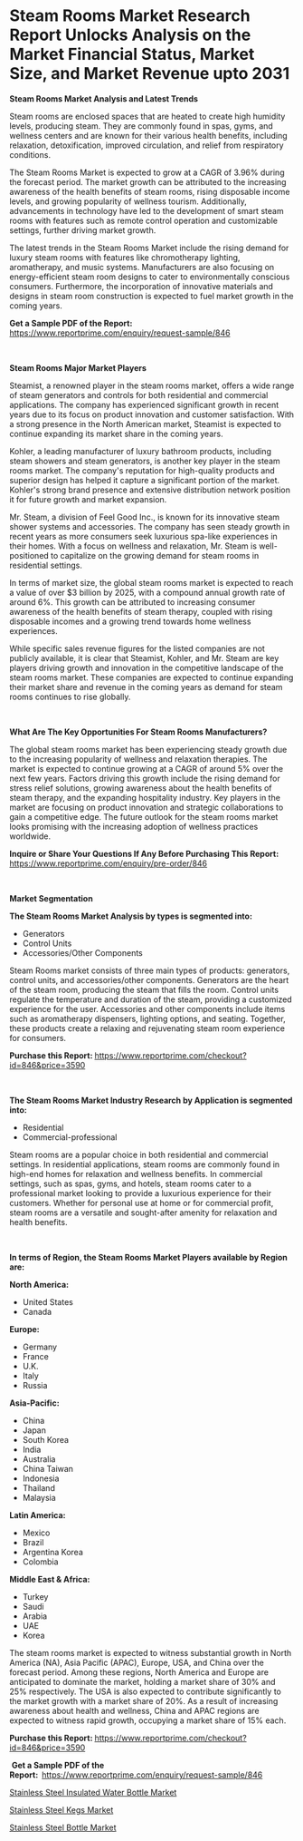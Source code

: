<p><h1>Steam Rooms Market Research Report Unlocks Analysis on the Market Financial Status, Market Size, and Market Revenue upto 2031</h1></p><p><strong>Steam Rooms Market Analysis and Latest Trends</strong></p>
<p><p>Steam rooms are enclosed spaces that are heated to create high humidity levels, producing steam. They are commonly found in spas, gyms, and wellness centers and are known for their various health benefits, including relaxation, detoxification, improved circulation, and relief from respiratory conditions.</p><p>The Steam Rooms Market is expected to grow at a CAGR of 3.96% during the forecast period. The market growth can be attributed to the increasing awareness of the health benefits of steam rooms, rising disposable income levels, and growing popularity of wellness tourism. Additionally, advancements in technology have led to the development of smart steam rooms with features such as remote control operation and customizable settings, further driving market growth.</p><p>The latest trends in the Steam Rooms Market include the rising demand for luxury steam rooms with features like chromotherapy lighting, aromatherapy, and music systems. Manufacturers are also focusing on energy-efficient steam room designs to cater to environmentally conscious consumers. Furthermore, the incorporation of innovative materials and designs in steam room construction is expected to fuel market growth in the coming years.</p></p>
<p><strong>Get a Sample PDF of the Report:&nbsp;</strong> <a href="https://www.reportprime.com/enquiry/request-sample/846">https://www.reportprime.com/enquiry/request-sample/846</a></p>
<p>&nbsp;</p>
<p><strong>Steam Rooms Major Market Players</strong></p>
<p><p>Steamist, a renowned player in the steam rooms market, offers a wide range of steam generators and controls for both residential and commercial applications. The company has experienced significant growth in recent years due to its focus on product innovation and customer satisfaction. With a strong presence in the North American market, Steamist is expected to continue expanding its market share in the coming years.</p><p>Kohler, a leading manufacturer of luxury bathroom products, including steam showers and steam generators, is another key player in the steam rooms market. The company's reputation for high-quality products and superior design has helped it capture a significant portion of the market. Kohler's strong brand presence and extensive distribution network position it for future growth and market expansion.</p><p>Mr. Steam, a division of Feel Good Inc., is known for its innovative steam shower systems and accessories. The company has seen steady growth in recent years as more consumers seek luxurious spa-like experiences in their homes. With a focus on wellness and relaxation, Mr. Steam is well-positioned to capitalize on the growing demand for steam rooms in residential settings.</p><p>In terms of market size, the global steam rooms market is expected to reach a value of over $3 billion by 2025, with a compound annual growth rate of around 6%. This growth can be attributed to increasing consumer awareness of the health benefits of steam therapy, coupled with rising disposable incomes and a growing trend towards home wellness experiences.</p><p>While specific sales revenue figures for the listed companies are not publicly available, it is clear that Steamist, Kohler, and Mr. Steam are key players driving growth and innovation in the competitive landscape of the steam rooms market. These companies are expected to continue expanding their market share and revenue in the coming years as demand for steam rooms continues to rise globally.</p></p>
<p>&nbsp;</p>
<p><strong>What Are The Key Opportunities For Steam Rooms Manufacturers?</strong></p>
<p><p>The global steam rooms market has been experiencing steady growth due to the increasing popularity of wellness and relaxation therapies. The market is expected to continue growing at a CAGR of around 5% over the next few years. Factors driving this growth include the rising demand for stress relief solutions, growing awareness about the health benefits of steam therapy, and the expanding hospitality industry. Key players in the market are focusing on product innovation and strategic collaborations to gain a competitive edge. The future outlook for the steam rooms market looks promising with the increasing adoption of wellness practices worldwide.</p></p>
<p><strong>Inquire or Share Your Questions If Any Before Purchasing This Report:</strong> <a href="https://www.reportprime.com/enquiry/pre-order/846">https://www.reportprime.com/enquiry/pre-order/846</a></p>
<p>&nbsp;</p>
<p><strong>Market Segmentation</strong></p>
<p><strong>The Steam Rooms Market Analysis by types is segmented into:</strong></p>
<p><ul><li>Generators</li><li>Control Units</li><li>Accessories/Other Components</li></ul></p>
<p><p>Steam Rooms market consists of three main types of products: generators, control units, and accessories/other components. Generators are the heart of the steam room, producing the steam that fills the room. Control units regulate the temperature and duration of the steam, providing a customized experience for the user. Accessories and other components include items such as aromatherapy dispensers, lighting options, and seating. Together, these products create a relaxing and rejuvenating steam room experience for consumers.</p></p>
<p><strong>Purchase this Report:&nbsp;</strong><a href="https://www.reportprime.com/checkout?id=846&price=3590">https://www.reportprime.com/checkout?id=846&price=3590</a></p>
<p>&nbsp;</p>
<p><strong>The Steam Rooms Market Industry Research by Application is segmented into:</strong></p>
<p><ul><li>Residential</li><li>Commercial-professional</li></ul></p>
<p><p>Steam rooms are a popular choice in both residential and commercial settings. In residential applications, steam rooms are commonly found in high-end homes for relaxation and wellness benefits. In commercial settings, such as spas, gyms, and hotels, steam rooms cater to a professional market looking to provide a luxurious experience for their customers. Whether for personal use at home or for commercial profit, steam rooms are a versatile and sought-after amenity for relaxation and health benefits.</p></p>
<p>&nbsp;</p>
<p><strong>In terms of Region, the Steam Rooms Market Players available by Region are:</strong></p>
<p>
    <p> <strong> North America: </strong>
        <ul>
            <li>United States</li>
            <li>Canada</li>
        </ul>
        </p> 
    <p> <strong> Europe: </strong>
        <ul>
            <li>Germany</li>
            <li>France</li>
            <li>U.K.</li>
            <li>Italy</li>
            <li>Russia</li>
        </ul>
        </p> 
    <p> <strong> Asia-Pacific: </strong>
        <ul>
            <li>China</li>
            <li>Japan</li>
            <li>South Korea</li>
            <li>India</li>
            <li>Australia</li>
            <li>China Taiwan</li>
            <li>Indonesia</li>
            <li>Thailand</li>
            <li>Malaysia</li>
        </ul>
        </p> 
    <p> <strong> Latin America: </strong>
        <ul>
            <li>Mexico</li>
            <li>Brazil</li>
            <li>Argentina Korea</li>
            <li>Colombia</li>
        </ul>
        </p> 
    <p> <strong> Middle East & Africa: </strong>
        <ul>
            <li>Turkey</li>
            <li>Saudi</li>
            <li>Arabia</li>
            <li>UAE</li>
            <li>Korea</li>
        </ul>
    </p>
    </p>
<p><p>The steam rooms market is expected to witness substantial growth in North America (NA), Asia Pacific (APAC), Europe, USA, and China over the forecast period. Among these regions, North America and Europe are anticipated to dominate the market, holding a market share of 30% and 25% respectively. The USA is also expected to contribute significantly to the market growth with a market share of 20%. As a result of increasing awareness about health and wellness, China and APAC regions are expected to witness rapid growth, occupying a market share of 15% each.</p></p>
<p><strong>Purchase this Report: </strong><a href="https://www.reportprime.com/checkout?id=846&price=3590">https://www.reportprime.com/checkout?id=846&price=3590</a></p>
<p>&nbsp;<strong>Get a Sample PDF of the Report:&nbsp;&nbsp;</strong><a href="https://www.reportprime.com/enquiry/request-sample/846">https://www.reportprime.com/enquiry/request-sample/846</a></p>
<p><strong></strong></p>
<p><p><a href="https://github.com/timeliteaut/Market-Research-Report-List-1/blob/main/stainless-steel-insulated-water-bottle-market.md">Stainless Steel Insulated Water Bottle Market</a></p><p><a href="https://github.com/seekum/Market-Research-Report-List-1/blob/main/stainless-steel-kegs-market.md">Stainless Steel Kegs Market</a></p><p><a href="https://github.com/bobicer/Market-Research-Report-List-2/blob/main/stainless-steel-bottle-market.md">Stainless Steel Bottle Market</a></p></p>